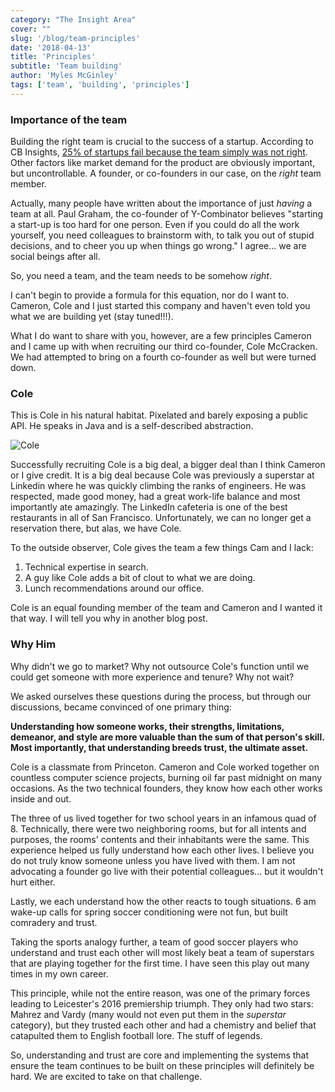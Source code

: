 ```yaml
---
category: "The Insight Area"
cover: ""
slug: '/blog/team-principles'
date: '2018-04-13'
title: 'Principles'
subtitle: 'Team building'
author: 'Myles McGinley'
tags: ['team', 'building', 'principles']
---
```


### Importance of the team

Building the right team is crucial to the success of a startup. According to CB Insights, [25% of startups fail because the team simply was not right](https://www.cbinsights.com/research/startup-failure-reasons-top/). Other factors like market demand for the product are obviously important, but uncontrollable. A founder, or co-founders in our case, on the _right_ team member.

Actually, many people have written about the importance of just _having_ a team at all. Paul Graham, the co-founder of Y-Combinator believes "starting a start-up is too hard for one person. Even if you could do all the work yourself, you need colleagues to brainstorm with, to talk you out of stupid decisions, and to cheer you up when things go wrong." I agree... we are social beings after all.

So, you need a team, and the team needs to be somehow _right_.

I can't begin to provide a formula for this equation, nor do I want to. Cameron, Cole and I just started this company and haven't even told you what we are building yet (stay tuned!!!).

What I do want to share with you, however, are a few principles Cameron and I came up with when recruiting our third co-founder, Cole McCracken. We had attempted to bring on a fourth co-founder as well but were turned down.

### Cole

This is Cole in his natural habitat. Pixelated and barely exposing a public API. He speaks in Java and is a self-described abstraction.

![Cole](https://storage.googleapis.com/hex-blog-assets/Colezinho.jpg)

Successfully recruiting Cole is a big deal, a bigger deal than I think Cameron or I give credit. It is a big deal because Cole was previously a superstar at Linkedin where he was quickly climbing the ranks of engineers. He was respected, made good money, had a great work-life balance and most importantly ate amazingly. The LinkedIn cafeteria is one of the best restaurants in all of San Francisco. Unfortunately, we can no longer get a reservation there, but alas, we have Cole.

To the outside observer, Cole gives the team a few things Cam and I lack:

1. Technical expertise in search.
2. A guy like Cole adds a bit of clout to what we are doing.
3. Lunch recommendations around our office.

Cole is an equal founding member of the team and Cameron and I wanted it that way. I will tell you why in another blog post.

### Why Him

Why didn't we go to market? Why not outsource Cole's function until we could get someone with more experience and tenure? Why not wait?

We asked ourselves these questions during the process, but through our discussions, became convinced of one primary thing:

**Understanding how someone works, their strengths, limitations, demeanor, and style are more valuable than the sum of that person's skill. Most importantly, that understanding breeds trust, the ultimate asset.**

Cole is a classmate from Princeton. Cameron and Cole worked together on countless computer science projects, burning oil far past midnight on many occasions. As the two technical founders, they know how each other works inside and out.

The three of us lived together for two school years in an infamous quad of 8. Technically, there were two neighboring rooms, but for all intents and purposes, the rooms' contents and their inhabitants were the same. This experience helped us fully understand how each other lives. I believe you do not truly know someone unless you have lived with them. I am not advocating a founder go live with their potential colleagues... but it wouldn't hurt either.

Lastly, we each understand how the other reacts to tough situations. 6 am wake-up calls for spring soccer conditioning were not fun, but built comradery and trust.

Taking the sports analogy further, a team of good soccer players who understand and trust each other will most likely beat a team of superstars that are playing together for the first time. I have seen this play out many times in my own career.

This principle, while not the entire reason, was one of the primary forces leading to Leicester's 2016 premiership triumph. They only had two stars: Mahrez and Vardy (many would not even put them in the _superstar_ category), but they trusted each other and had a chemistry and belief that catapulted them to English football lore. The stuff of legends.

So, understanding and trust are core and implementing the systems that ensure the team continues to be built on these principles will definitely be hard. We are excited to take on that challenge.
